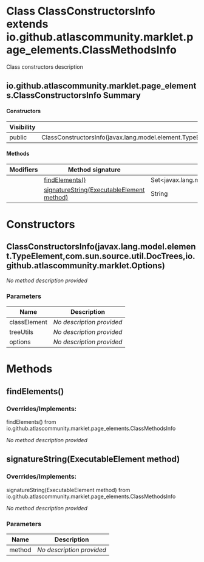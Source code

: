Class ClassConstructorsInfo extends io.github.atlascommunity.marklet.page_elements.ClassMethodsInfo
===================================================================================================
Class constructors description

io.github.atlascommunity.marklet.page_elements.ClassConstructorsInfo Summary
-------
#### Constructors
| Visibility | Signature                                                                                                                         |
| ---------- | --------------------------------------------------------------------------------------------------------------------------------- |
| public     | ClassConstructorsInfo(javax.lang.model.element.TypeElement,com.sun.source.util.DocTrees,io.github.atlascommunity.marklet.Options) |
#### Methods
| Modifiers | Method signature                                                                      | Return type                                     |
| --------- | ------------------------------------------------------------------------------------- | ----------------------------------------------- |
|           | [findElements()](#findelements)                                                       | Set<javax.lang.model.element.ExecutableElement> |
|           | [signatureString(ExecutableElement method)](#signaturestringexecutableelement-method) | String                                          |

Constructors
============
ClassConstructorsInfo(javax.lang.model.element.TypeElement,com.sun.source.util.DocTrees,io.github.atlascommunity.marklet.Options)
---------------------------------------------------------------------------------------------------------------------------------
*No method description provided*

### Parameters

| Name         | Description               |
| ------------ | ------------------------- |
| classElement | *No description provided* |
| treeUtils    | *No description provided* |
| options      | *No description provided* |

Methods
=======
findElements()
--------------
### Overrides/Implements:
findElements() from io.github.atlascommunity.marklet.page_elements.ClassMethodsInfo

*No method description provided*


signatureString(ExecutableElement method)
-----------------------------------------
### Overrides/Implements:
signatureString(ExecutableElement method) from io.github.atlascommunity.marklet.page_elements.ClassMethodsInfo

*No method description provided*

### Parameters

| Name   | Description               |
| ------ | ------------------------- |
| method | *No description provided* |

